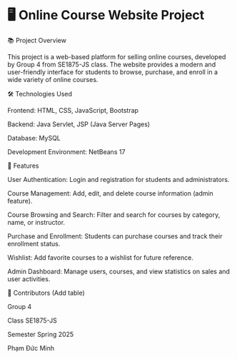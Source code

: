 # 🖥️ Online Course Website Project 

📚 Project Overview

This project is a web-based platform for selling online courses, developed by Group 4 from SE1875-JS class. The website provides a modern and user-friendly interface for students to browse, purchase, and enroll in a wide variety of online courses.

🛠️ Technologies Used

Frontend: HTML, CSS, JavaScript, Bootstrap

Backend: Java Servlet, JSP (Java Server Pages)

Database: MySQL

Development Environment: NetBeans 17


🌟 Features

User Authentication: Login and registration for students and administrators.

Course Management: Add, edit, and delete course information (admin feature).

Course Browsing and Search: Filter and search for courses by category, name, or instructor.

Purchase and Enrollment: Students can purchase courses and track their enrollment status.

Wishlist: Add favorite courses to a wishlist for future reference.

Admin Dashboard: Manage users, courses, and view statistics on sales and user activities.


🤝 Contributors (Add table)

Group 4

Class SE1875-JS 

Semester Spring 2025

Phạm Đức Minh
